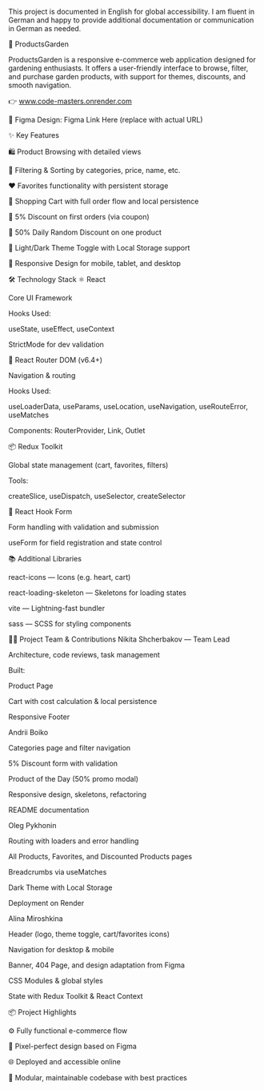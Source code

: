 This project is documented in English for global accessibility. I am fluent in German and happy to provide additional documentation or communication in German as needed.

🌱 ProductsGarden

ProductsGarden is a responsive e-commerce web application designed for gardening enthusiasts. It offers a user-friendly interface to browse, filter, and purchase garden products, with support for themes, discounts, and smooth navigation.

👉 www.code-masters.onrender.com

🔗 Figma Design: Figma Link Here (replace with actual URL)

✨ Key Features

🛍️ Product Browsing with detailed views

🔎 Filtering & Sorting by categories, price, name, etc.

❤️ Favorites functionality with persistent storage

🛒 Shopping Cart with full order flow and local persistence

💸 5% Discount on first orders (via coupon)

🎁 50% Daily Random Discount on one product

🌙 Light/Dark Theme Toggle with Local Storage support

📱 Responsive Design for mobile, tablet, and desktop

🛠 Technology Stack
⚛️ React

Core UI Framework

Hooks Used:

useState, useEffect, useContext

StrictMode for dev validation

🔄 React Router DOM (v6.4+)

Navigation & routing

Hooks Used:

useLoaderData, useParams, useLocation, useNavigation, useRouteError, useMatches

Components: RouterProvider, Link, Outlet

📦 Redux Toolkit

Global state management (cart, favorites, filters)

Tools:

createSlice, useDispatch, useSelector, createSelector

🧾 React Hook Form

Form handling with validation and submission

useForm for field registration and state control

📚 Additional Libraries

react-icons — Icons (e.g. heart, cart)

react-loading-skeleton — Skeletons for loading states

vite — Lightning-fast bundler

sass — SCSS for styling components

👨‍💻 Project Team & Contributions
Nikita Shcherbakov — Team Lead

Architecture, code reviews, task management

Built:

Product Page

Cart with cost calculation & local persistence

Responsive Footer

Andrii Boiko

Categories page and filter navigation

5% Discount form with validation

Product of the Day (50% promo modal)

Responsive design, skeletons, refactoring

README documentation

Oleg Pykhonin

Routing with loaders and error handling

All Products, Favorites, and Discounted Products pages

Breadcrumbs via useMatches

Dark Theme with Local Storage

Deployment on Render

Alina Miroshkina

Header (logo, theme toggle, cart/favorites icons)

Navigation for desktop & mobile

Banner, 404 Page, and design adaptation from Figma

CSS Modules & global styles

State with Redux Toolkit & React Context

📦 Project Highlights

⚙️ Fully functional e-commerce flow

🎨 Pixel-perfect design based on Figma

🌐 Deployed and accessible online

🧩 Modular, maintainable codebase with best practices
